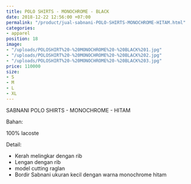 ```yaml
---
title: POLO SHIRTS - MONOCHROME - BLACK
date: 2018-12-22 12:56:00 +07:00
permalink: "/product/jual-sabnani-POLO-SHIRTS-MONOCHROME-HITAM.html"
categories:
- apparel
position: 18
image:
- "/uploads/POLOSHIRT%20-%20MONOCHROME%20-%20BLACK%201.jpg"
- "/uploads/POLOSHIRT%20-%20MONOCHROME%20-%20BLACK%202.jpg"
- "/uploads/POLOSHIRT%20-%20MONOCHROME%20-%20BLACK%203.jpg"
price: 110000
size:
- S
- M
- L
- XL
---
```


SABNANI
POLO SHIRTS - MONOCHROME - HITAM

Bahan:

100% lacoste

Detail:

- Kerah melingkar dengan rib
- Lengan dengan rib
- model cutting raglan
- Bordir Sabnani ukuran kecil dengan warna monochrome hitam